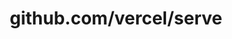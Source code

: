 ---
layout: post
title: github.com/vercel/serve
categories: link
tags: [انگلیسی, گیت‌هاب, برنامه‌نویسی]
---